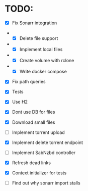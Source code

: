 # TODO:

- [x] Fix Sonarr integration
-
    - [x] Delete file support
-
    - [x] Implement local files
-
    - [x] Create volume with rclone
-
    - [x] Write docker compose
- [x] Fix path queries

- [x] Tests
- [x] Use H2
- [x] Dont use DB for files
- [x] Download small files
- [ ] Implement torrent upload
- [x] Implement delete torrent endpoint
- [ ] Implement SabNzbd controller
- [x] Refresh dead links
- [x] Context initializer for tests
- [ ] Find out why sonarr import stalls